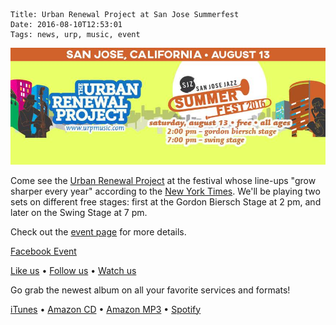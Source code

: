     Title: Urban Renewal Project at San Jose Summerfest
    Date: 2016-08-10T12:53:01
    Tags: news, urp, music, event

<img src="/img/blog/2016/08/10/urban-renewal-project-at-san-jose-summerfest/urban-renewal-project-at-san-jose-summerfest-banner.jpg"
     alt="Urban Renewal Project San Jose Summerfest banner" 
     class="img-urp-banner">

<!-- more -->

Come see the [Urban Renewal Project] at the festival whose line-ups "grow
sharper every year" according to the [New York Times][SJSF NYTimes Review]. We'll
be playing two sets on different free stages: first at the Gordon Biersch Stage
at 2 pm, and later on the Swing Stage at 7 pm.

Check out the [event page][SJSF URP Page] for more details.

[SJSF URP Page]: https://summerfest.sanjosejazz.org/artists/urban-renewal-project
[SJSF NYTimes Review]: http://www.nytimes.com/interactive/2016/05/19/arts/summer-festivals.html?_r=0#id-573c95514c07b60001000013

[Facebook Event]

[Like us] • [Follow us] • [Watch us]

Go grab the newest album on all your favorite services and formats!

[iTunes] • [Amazon CD] • [Amazon MP3] • [Spotify]

[Urban Renewal Project]: http://urpmusic.com
[Facebook Event]: https://www.facebook.com/events/1042018845894967
[Like us]: http://www.fb.com/urpmusic
[Follow us]: http://www.twitter.com/urpmusic
[Watch us]: http://www.youtube.com/urpmusic
[iTunes]: https://itunes.apple.com/us/album/local-legend/id910942147
[Amazon CD]: http://www.amazon.com/Local-Legend-Urban-Renewal-Project/dp/B00N9T391G
[Amazon MP3]: http://www.amazon.com/Local-Legend-Urban-Renewal-Project/dp/B00MWSOD6A
[Spotify]: https://play.spotify.com/album/6RtF0ZRBGIaqVC9imEo1BR
